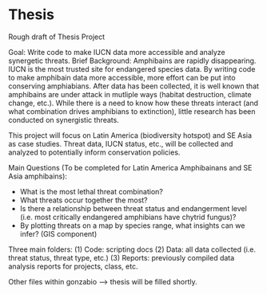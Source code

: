 

# Thesis
Rough draft of Thesis Project

Goal: Write code to make IUCN data more accessible and analyze synergetic threats.
Brief Background: Amphibains are rapidly disappearing. IUCN is the most trusted site for endangered species data. By writing code 
to make amphibain data more accessible, more effort can be put into conserving amphiabians. After data has been collected, it is 
well known that amphibains are under attack in mutliple ways (habitat destruction, climate change, etc.). While there 
is a need to know how these threats interact (and what combination drives amphibians to extinction), little research
has been conducted on synergistic threats. 

This project will focus on Latin America (biodiversity hotspot) and SE Asia as case studies. Threat data, IUCN status, etc., will be
collected and analyzed to potentially inform conservation policies. 

Main Questions (To be completed for Latin America Amphibainans and SE Asia amphibains): 
- What is the most lethal threat combination?
- What threats occur together the most? 
- Is there a relationship between threat status and endangerment level (i.e. most critically endangered amphibians have chytrid fungus)?
- By plotting threats on a map by species range, what insights can we infer? (GIS component) 

Three main folders: 
(1) Code: scripting docs 
(2) Data: all data collected (i.e. threat status, threat type, etc.) 
(3) Reports: previously compiled data analysis reports for projects, class, etc. 

Other files within gonzabio --> thesis will be filled shortly. 
